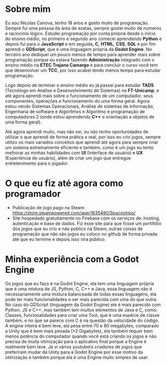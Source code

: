 # Sobre mim
Eu sou Nícolas Canova, tenho 18 anos e gosto muito de programação. Sempre fui uma pessoa da área de exatas, sempre gostei muito de números e raciocínio lógico.
Estudei programação por conta própria desde o início do ensino médio, no primeiro e segundo ano comecei aprendendo **Python** e depois fui para o **JavaScript** e em seguida, **C**, **HTML**, **CSS**, **SQL** e por fim aprendi o **GDScript**, que é uma linguagem própria da **Godot Engine**. No terceiro ano dediquei um pouco menos de tempo para aprender mais sobre programação porque eu estava fazendo **Administração** integrado com o ensino médio na **ETEC Trajano Camargo** e para concluir o curso você tem que desenvolver um **TCC**, por isso acabei tendo menos tempo para estudar programação.

Logo depois de terminar o ensino médio eu já passei para estudar **TADS** (Tecnólogo em Análise e Desenvolvimento de Sistemas) na **FT-Unicamp**, e até agora aprendi mais sobre o funcionamento de um computador, seus componentes, operações e funcionamento do uma forma geral. Agora estou vendo Sistemas Operacionais, Análise de sistemas de informação, Engenharia de software e Algoritmos e Algoritmo e programação de computadores 2 (onde estou aprendendo **C++** e orientação a objetos de uma forma geral).

Até agora aprendi muito, mas não sei, ou não tenho oportunidades de utilizar o que aprendi de forma prática e real, por isso eu crio jogos, sempre utilizo os mais variados conceitos que aprendi até agora para sempre criar um sistema extremamente eficiente e também, como é um jogo eu tento melhorar as minhas habilidades com **UI** (Interface de usuário) e **UX** (Experiência de usuário), além de criar um jogo que entregue entretenimento para o jogador.

# O que eu fiz até agora como programador
* Publicação de jogo pago na Steam: <https://store.steampowered.com/app/1635480/Spaceships/>
* Site hospedado gratuitamente no Firebase com os serviços de: hosting, autenticação e base de dados. Fiz esse site para que fosse um portifólio dos jogos que eu crio e não publico na Steam, outras coisas de programação que não são jogos eu coloco no github de forma privada até que eu termine e depois isso vira público.

# Minha experiência com a Godot Engine
Os jogos que eu faço é na Godot Engine, ela tem uma linguagem própria que é uma mistura de JS, Python, C, C++ e Java, essa linguagem não é necessariamente uma mistura balanceada de todas essas linguagens, ela pode ter mais funcionalidades e ser mais parecida com uma do que outra. No caso do GDScript (linguagem da Godot Engine) ele é mais parecido com Python, JS e C++, mas também tem muitos elementos de Java e C, como: Classes, funcionalidades para criar uma Tool, que é uma espécie de classe também, e no que se parece com C é na questão da velocidade do código. A engine inteira é bem leve, ela pesa entre 70 e 80 megabytes, comparado a Unity que é bem mais pesada (+2 Gigabytes), ela também requer bem menos potência do computador quando você está criando os jogos e não precisa de muita otimização para o aplicativo final porque a Engine é realmente bem leve. Já ví vários youtubers criadores de jogos que preferiram mudar da Unity para a Godot Engine por esse motivo da otimização e também porque ela é uma Engine muito simples de usar.
